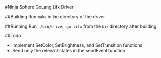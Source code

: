 #Ninja Sphere GoLang Lifx Driver

##Building
Run `make` in the directory of the driver

##Running
Run `./bin/driver-go-lifx` from the `bin` directory after building

##Todo
* Implement SetColor, SetBrightness, and SetTransition functions
* Send only the relevant states in the sendEvent function
